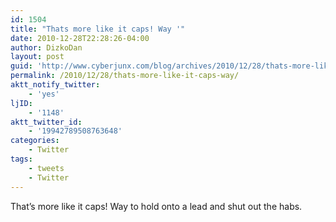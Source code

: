 ```yaml
---
id: 1504
title: "Thats more like it caps! Way '"
date: 2010-12-28T22:28:26-04:00
author: DizkoDan
layout: post
guid: 'http://www.cyberjunx.com/blog/archives/2010/12/28/thats-more-like-it-caps-way/'
permalink: /2010/12/28/thats-more-like-it-caps-way/
aktt_notify_twitter:
    - 'yes'
ljID:
    - '1148'
aktt_twitter_id:
    - '19942789508763648'
categories:
    - Twitter
tags:
    - tweets
    - Twitter
---
```


That’s more like it caps! Way to hold onto a lead and shut out the habs.